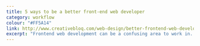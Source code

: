 ```yaml
---
title: 5 ways to be a better front-end web developer
category: workflow
colour: "#FF5A14"
link: http://www.creativebloq.com/web-design/better-frontend-web-developer-81412739
excerpt: "Frontend web development can be a confusing area to work in. With new techniques, tools and technologies appearing daily, it can be difficult to maintain your skills and understanding of the latest best practices."
---
```

